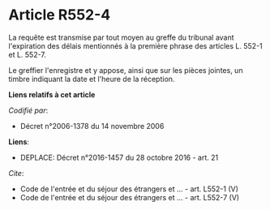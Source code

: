 # Article R552-4

La requête est transmise par tout moyen au greffe du tribunal avant l'expiration des délais mentionnés à la première phrase
des articles L. 552-1 et L. 552-7. 

Le greffier l'enregistre et y appose, ainsi que sur les pièces jointes, un timbre indiquant la date et l'heure de la
réception.

**Liens relatifs à cet article**

_Codifié par_:

  - Décret n°2006-1378 du 14 novembre 2006

**Liens**:

  - DEPLACE: Décret n°2016-1457 du 28 octobre 2016 - art. 21

_Cite_:

  - Code de l'entrée et du séjour des étrangers et ... - art. L552-1 (V)
  - Code de l'entrée et du séjour des étrangers et ... - art. L552-7 (V)
